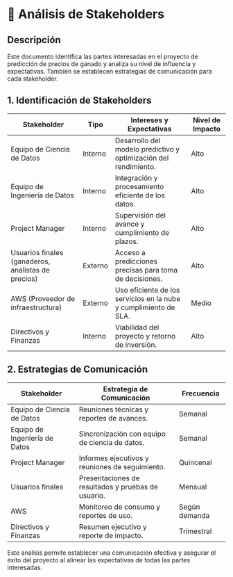 # 👥 Análisis de Stakeholders

## Descripción
Este documento identifica las partes interesadas en el proyecto de predicción de precios de ganado y analiza su nivel de influencia y expectativas. También se establecen estrategias de comunicación para cada stakeholder.

## 1. Identificación de Stakeholders
| **Stakeholder** | **Tipo** | **Intereses y Expectativas** | **Nivel de Impacto** |
|----------------|---------|----------------------------|------------------|
| Equipo de Ciencia de Datos | Interno | Desarrollo del modelo predictivo y optimización del rendimiento. | Alto |
| Equipo de Ingeniería de Datos | Interno | Integración y procesamiento eficiente de los datos. | Alto |
| Project Manager | Interno | Supervisión del avance y cumplimiento de plazos. | Alto |
| Usuarios finales (ganaderos, analistas de precios) | Externo | Acceso a predicciones precisas para toma de decisiones. | Alto |
| AWS (Proveedor de infraestructura) | Externo | Uso eficiente de los servicios en la nube y cumplimiento de SLA. | Medio |
| Directivos y Finanzas | Interno | Viabilidad del proyecto y retorno de inversión. | Alto |

## 2. Estrategias de Comunicación
| **Stakeholder** | **Estrategia de Comunicación** | **Frecuencia** |
|----------------|---------------------------|-------------|
| Equipo de Ciencia de Datos | Reuniones técnicas y reportes de avances. | Semanal |
| Equipo de Ingeniería de Datos | Sincronización con equipo de ciencia de datos. | Semanal |
| Project Manager | Informes ejecutivos y reuniones de seguimiento. | Quincenal |
| Usuarios finales | Presentaciones de resultados y pruebas de usuario. | Mensual |
| AWS | Monitoreo de consumo y reportes de uso. | Según demanda |
| Directivos y Finanzas | Resumen ejecutivo y reporte de impacto. | Trimestral |

Este análisis permite establecer una comunicación efectiva y asegurar el éxito del proyecto al alinear las expectativas de todas las partes interesadas.

